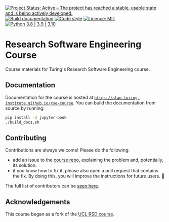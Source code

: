 [![Project Status: Active – The project has reached a stable, usable state and is being actively developed.](https://www.repostatus.org/badges/latest/active.svg)](https://www.repostatus.org/#active)
[![Build documentation](https://github.com/alan-turing-institute/rse-course/actions/workflows/build_docs.yaml/badge.svg)](https://github.com/alan-turing-institute/rse-course/actions/workflows/build_docs.yaml)
[![Code style](https://img.shields.io/badge/code%20style-black-000000.svg)](https://github.com/psf/black)
[![Licence: MIT](https://img.shields.io/badge/License-MIT-blue.svg)](https://opensource.org/licenses/MIT)
[![Python 3.8 | 3.9 | 3.10](https://img.shields.io/badge/python-3.8%20%7C%203.9%20%7C%203.10-blue.svg)](https://www.python.org/downloads/)

# Research Software Engineering Course

Course materials for Turing's Research Software Engineering course.

## Documentation

Documentation for the course is hosted at [`https://alan-turing-institute.github.io/rse-course`](https://alan-turing-institute.github.io/rse-course).
You can build the documentation from source by running:

```bash
pip install -U jupyter-book
./build_docs.sh
```

## Contributing

Contributions are always welcome! Please do the following:

- add an issue to the [course repo](https://github.com/alan-turing-institute/rse-course), explaining the problem and, potentially, its solution.
- if you know how to fix it, please also open a pull request that contains the fix. By doing this, you will improve the instructions for future users. 🎉

The full list of contributors can be [seen here](https://github.com/alan-turing-institute/rse-course/graphs/contributors).

## Acknowledgements

This course began as a fork of the [UCL RSD course](https://github.com/UCL/rsd-engineeringcourse).
